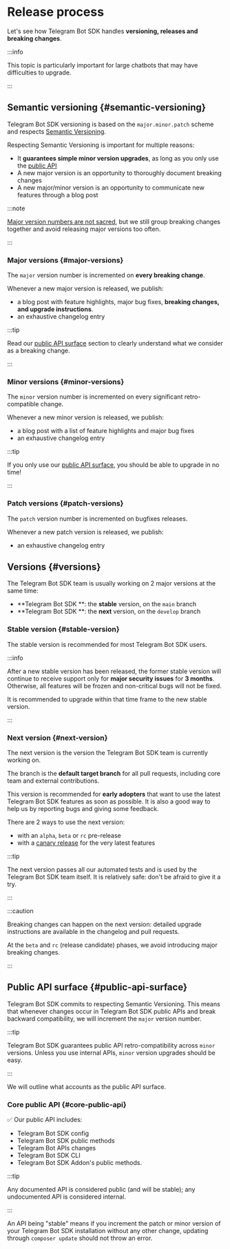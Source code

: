 # Release process

Let's see how Telegram Bot SDK handles **versioning, releases and breaking changes**.

:::info

This topic is particularly important for large chatbots that may have difficulties to upgrade.

:::

## Semantic versioning {#semantic-versioning}

Telegram Bot SDK versioning is based on the `major.minor.patch` scheme and respects [Semantic Versioning](https://semver.org/).

Respecting Semantic Versioning is important for multiple reasons:

- It **guarantees simple minor version upgrades**, as long as you only use the [public API](/community/release-process#public-api-surface)
- A new major version is an opportunity to thoroughly document breaking changes
- A new major/minor version is an opportunity to communicate new features through a blog post

:::note

[Major version numbers are not sacred](https://tom.preston-werner.com/2022/05/23/major-version-numbers-are-not-sacred.html), but we still group breaking changes together and avoid releasing major versions too often.

:::

### Major versions {#major-versions}

The `major` version number is incremented on **every breaking change**.

Whenever a new major version is released, we publish:

- a blog post with feature highlights, major bug fixes, **breaking changes, and upgrade instructions**.
- an exhaustive changelog entry

:::tip

Read our [public API surface](#public-api-surface) section to clearly understand what we consider as a breaking change.

:::

### Minor versions {#minor-versions}

The `minor` version number is incremented on every significant retro-compatible change.

Whenever a new minor version is released, we publish:

- a blog post with a list of feature highlights and major bug fixes
- an exhaustive changelog entry

:::tip

If you only use our [public API surface](##public-api-surface), you should be able to upgrade in no time!

:::

### Patch versions {#patch-versions}

The `patch` version number is incremented on bugfixes releases.

Whenever a new patch version is released, we publish:

- an exhaustive changelog entry

## Versions {#versions}

The Telegram Bot SDK team is usually working on 2 major versions at the same time:

- **Telegram Bot SDK **: the **stable** version, on the `main` branch
- **Telegram Bot SDK **: the **next** version, on the `develop` branch

### Stable version {#stable-version}

The stable version is recommended for most Telegram Bot SDK users.

:::info

After a new stable version has been released, the former stable version will continue to receive support only for **major security issues** for **3 months**. Otherwise, all features will be frozen and non-critical bugs will not be fixed.

It is recommended to upgrade within that time frame to the new stable version.

:::

### Next version {#next-version}

The next version is the version the Telegram Bot SDK team is currently working on.

The branch is the **default target branch** for all pull requests, including core team and external contributions.

This version is recommended for **early adopters** that want to use the latest Telegram Bot SDK features as soon as possible. It is also a good way to help us by reporting bugs and giving some feedback.

There are 2 ways to use the next version:

- with an `alpha`, `beta` or `rc` pre-release
- with a [canary release](./6-canary.md) for the very latest features

:::tip

The next version passes all our automated tests and is used by the Telegram Bot SDK team itself. It is relatively safe: don't be afraid to give it a try.

:::

:::caution

Breaking changes can happen on the next version: detailed upgrade instructions are available in the changelog and pull requests.

At the `beta` and `rc` (release candidate) phases, we avoid introducing major breaking changes.

:::

## Public API surface {#public-api-surface}

Telegram Bot SDK commits to respecting Semantic Versioning. This means that whenever changes occur in Telegram Bot SDK public APIs and break backward compatibility, we will increment the `major` version number.

:::tip

Telegram Bot SDK guarantees public API retro-compatibility across `minor` versions. Unless you use internal APIs, `minor` version upgrades should be easy.

:::

We will outline what accounts as the public API surface.

### Core public API {#core-public-api}

✅ Our public API includes:

- Telegram Bot SDK config
- Telegram Bot SDK public methods
- Telegram Bot APIs changes
- Telegram Bot SDK CLI
- Telegram Bot SDK Addon's public methods.

:::tip

Any documented API is considered public (and will be stable); any undocumented API is considered internal.

:::

An API being "stable" means if you increment the patch or minor version of your Telegram Bot SDK installation without any other change, updating through `composer update` should not throw an error.
